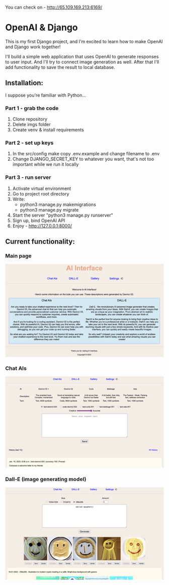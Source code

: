 You can check on - http://65.109.169.213:6169/

# OpenAI & Django
This is my first Django project, and I'm excited to learn how to make OpenAI and Django work together!

I'll build a simple web application that uses OpenAI to generate responses to user input. And I'll try to connect image generation as well. After that I'll add functionality to save the result to local database.

## Installation:
I suppose you're familiar with Python...

### Part 1 - grab the code
1. Clone repository
2. Delete imgs folder
3. Create venv & install requirements


### Part 2 - set up keys
1. In the src/config make copy .env.example and change filename to .env
2. Change DJANGO_SECRET_KEY to whatever you want, that's not too important while we run it locally


### Part 3 - run server
1. Activate virtual environment 
2. Go to project root directory
3. Write:
   - python3 manage.py makemigrations
   - python3 manage.py migrate
4. Start the server "python3 manage.py runserver"
5. Sign up, bind OpenAI API
6. Enjoy - http://127.0.0.1:8000/

## Current functionality:

### Main page
![Main page](imgs/main_page.png "Main page")

### Chat AIs
![Chat AIs](imgs/chat.png "Chat AIs")

### Dall-E (image generating model)
![Dalle](imgs/generate.png "Dalle")
